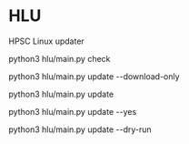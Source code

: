 # HLU
HPSC Linux updater


python3 hlu/main.py check

python3 hlu/main.py update --download-only

python3 hlu/main.py update

python3 hlu/main.py update --yes

python3 hlu/main.py update --dry-run